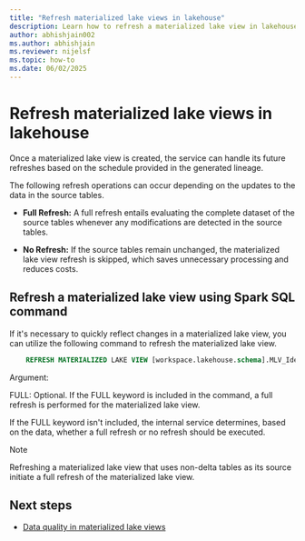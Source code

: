 ```yaml
---
title: "Refresh materialized lake views in lakehouse"
description: Learn how to refresh a materialized lake view in lakehouse in Microsoft Fabric.
author: abhishjain002 
ms.author: abhishjain 
ms.reviewer: nijelsf
ms.topic: how-to
ms.date: 06/02/2025
---
```


# Refresh materialized lake views in lakehouse

Once a materialized lake view is created, the service can handle its future refreshes based on the schedule provided in the generated lineage.  

The following refresh operations can occur depending on the updates to the data in the source tables.

* **Full Refresh:** A full refresh entails evaluating the complete dataset of the source tables whenever any modifications are detected in the source tables. 

* **No Refresh:** If the source tables remain unchanged, the materialized lake view refresh is skipped, which saves unnecessary processing and reduces costs.

## Refresh a materialized lake view using Spark SQL command

If it's necessary to quickly reflect changes in a materialized lake view, you can utilize the following command to refresh the materialized lake view.

```sql
    REFRESH MATERIALIZED LAKE VIEW [workspace.lakehouse.schema].MLV_Identifier [FULL]
```
Argument:

FULL: Optional. If the FULL keyword is included in the command, a full refresh is performed for the materialized lake view.

If the FULL keyword isn't included, the internal service determines, based on the data, whether a full refresh or no refresh should be executed.

> [!NOTE]
> Refreshing a materialized lake view that uses non-delta tables as its source initiate a full refresh of the materialized lake view.

## Next steps

* [Data quality in materialized lake views](./data-quality.md)
